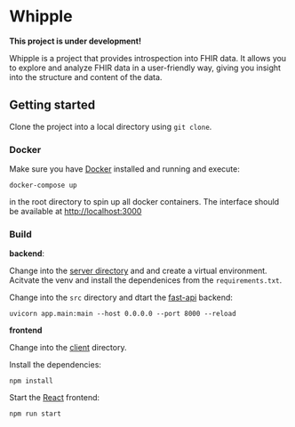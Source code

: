 # Whipple

**This project is under development!**

Whipple is a project that provides introspection into FHIR data. It allows you to explore and analyze FHIR data in a user-friendly way, giving you insight into the structure and content of the data.

## Getting started

Clone the project into a local directory using `git clone`.

### Docker

Make sure you have [Docker](https://www.docker.com/) installed and running and execute: 

```shell
docker-compose up
```

in the root directory to spin up all docker containers. The interface should be available at [http://localhost:3000](http://localhost:3000)

### Build

**backend**:

Change into the [server directory](./webapp/server) and and create a virtual environment. Acitvate the venv and install the dependenices from the `requirements.txt`.

Change into the `src` directory and dtart the [fast-api](https://fastapi.tiangolo.com/) backend:
```shell
uvicorn app.main:main --host 0.0.0.0 --port 8000 --reload
```

**frontend**

Change into the [client](./webapp/client) directory.

Install the dependencies:
```shell
npm install
```

Start the [React](https://react.dev/) frontend:

```shell
npm run start
```
